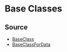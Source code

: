 # Base Classes

## Source

- [BaseClass](./base_class.rb)
- [BaseClassForData](./base_class_for_data.rb)
